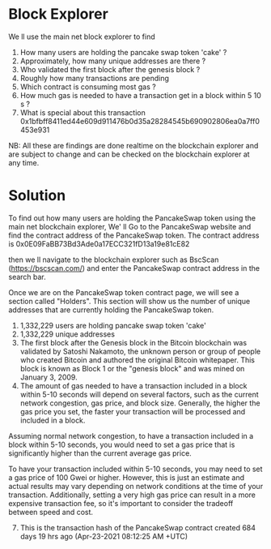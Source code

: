 # Block Explorer

We ll use the main net block explorer to find

1. How many users are holding the pancake swap token 'cake' ?
2. Approximately, how many unique addresses are there ?
3. Who validated the first block after the genesis block ?
4. Roughly how many transactions are pending
5. Which contract is consuming most gas ?
6. How much gas is needed to have a transaction get in a block within 5 10 s ?
7. What is special about this transaction 0x1bfbff8411ed44e609d911476b0d35a28284545b690902806ea0a7ff0453e931

NB: All these are findings are done realtime on the blockchain explorer and are subject to change and can be checked on the blockchain explorer at any time.

# Solution

To find out how many users are holding the PancakeSwap token using the main net blockchain explorer, We' ll Go to the PancakeSwap website and find the contract address of the PancakeSwap token. The contract address is 0x0E09FaBB73Bd3Ade0a17ECC321fD13a19e81cE82

then we ll navigate to the blockchain explorer such as BscScan (https://bscscan.com/) and enter the PancakeSwap contract address in the search bar.

Once we are on the PancakeSwap token contract page, we will see a section called "Holders". This section will show us the number of unique addresses that are currently holding the PancakeSwap token.

1. 1,332,229 users are holding pancake swap token 'cake'
2. 1,332,229 unique addresses
3. The first block after the Genesis block in the Bitcoin blockchain was validated by Satoshi Nakamoto, the unknown person or group of people who created Bitcoin and authored the original Bitcoin whitepaper. This block is known as Block 1 or the "genesis block" and was mined on January 3, 2009.
4. The amount of gas needed to have a transaction included in a block within 5-10 seconds will depend on several factors, such as the current network congestion, gas price, and block size. Generally, the higher the gas price you set, the faster your transaction will be processed and included in a block.

Assuming normal network congestion, to have a transaction included in a block within 5-10 seconds, you would need to set a gas price that is significantly higher than the current average gas price.

To have your transaction included within 5-10 seconds, you may need to set a gas price of 100 Gwei or higher. However, this is just an estimate and actual results may vary depending on network conditions at the time of your transaction. Additionally, setting a very high gas price can result in a more expensive transaction fee, so it's important to consider the tradeoff between speed and cost.

7. This is the transaction hash of the PancakeSwap contract created 684 days 19 hrs ago (Apr-23-2021 08:12:25 AM +UTC)
